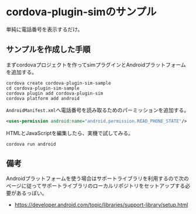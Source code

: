# cordova-plugin-simのサンプル

単純に電話番号を表示するだけ。

## サンプルを作成した手順

まずcordovaプロジェクトを作ってsimプラグインとAndroidプラットフォームを追加する。

```
cordova create cordova-plugin-sim-sample
cd cordova-plugin-sim-sample
cordova plugin add cordova-plugin-sim
cordova platform add android
```

`AndroidManifest.xml`へ電話番号を読み取るためのパーミッションを追加する。

```xml
<uses-permission android:name="android.permission.READ_PHONE_STATE"/>
```

HTMLとJavaScriptを編集したら、実機で試してみる。

```
cordova run android
```

## 備考

Androidプラットフォームを使う場合はサポートライブラリを利用するので次のページに従ってサポートライブラリのローカルリポジトリをセットアップする必要があるっぽい。

* https://developer.android.com/topic/libraries/support-library/setup.html

